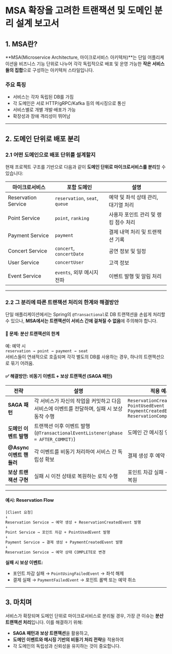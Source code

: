 # MSA 확장을 고려한 트랜잭션 및 도메인 분리 설계 보고서

## 1. MSA란?

**MSA(Microservice Architecture, 마이크로서비스 아키텍처)**는 단일 어플리케이션을 비즈니스 기능 단위로 나누어 각각 독립적으로 배포 및 운영 가능한 **작은 서비스들의 집합**으로 구성하는 아키텍처 스타일입니다.

### 주요 특징
- 서비스는 각자 독립된 DB를 가짐
- 각 도메인은 서로 HTTP/gRPC/Kafka 등의 메시징으로 통신
- 서비스별로 개별 개발·배포가 가능
- 확장성과 장애 격리성이 뛰어남

---

## 2. 도메인 단위로 배포 분리

### 2.1 어떤 도메인으로 배포 단위를 설계할지

현재 프로젝트 구조를 기반으로 다음과 같이 **도메인 단위로 마이크로서비스를 분리**할 수 있습니다:

| 마이크로서비스        | 포함 도메인                   | 설명                         |
|---------------------|------------------------------|------------------------------|
| Reservation Service | `reservation`, `seat`, `queue` | 예약 및 좌석 상태 관리, 대기열 처리 |
| Point Service       | `point`, `ranking`          | 사용자 포인트 관리 및 랭킹 점수 처리 |
| Payment Service     | `payment`                   | 결제 내역 처리 및 트랜잭션 기록 |
| Concert Service     | `concert`, `concertDate` | 공연 정보 및 일정 |
| User Service | `concertUser` | 고객 정보|
| Event Service       | `events`, 외부 메시지 전파      | 이벤트 발행 및 알림 처리      |

---

### 2.2 그 분리에 따른 트랜잭션 처리의 한계와 해결방안

단일 애플리케이션에서는 Spring의 `@Transactional`로 DB 트랜잭션을 손쉽게 처리할 수 있으나, **MSA에서는 트랜잭션이 서비스 간에 걸쳐질 수 없음**에 주의해야 합니다.

#### 🚫 문제: 분산 트랜잭션의 한계

예: 예약 시  
`reservation → point → payment → seat`  
서비스들이 연쇄적으로 호출되며 각각 별도의 DB를 사용하는 경우, 하나의 트랜잭션으로 묶기 어려움.

#### ✅ 해결방안: 비동기 이벤트 + 보상 트랜잭션 (SAGA 패턴)

| 전략                    | 설명                                                                  | 적용 예시 |
|-----------------------|---------------------------------------------------------------------|-----------|
| **SAGA 패턴**         | 각 서비스가 자신의 작업을 커밋하고 다음 서비스에 이벤트를 전달하며, 실패 시 보상 동작 수행 | `ReservationCreatedEvent → PointUsedEvent → PaymentCreatedEvent → ReservationCompletedEvent` |
| **도메인 이벤트 발행** | 트랜잭션 이후 이벤트 발행 (`@TransactionalEventListener(phase = AFTER_COMMIT)`) | 도메인 간 메시징 연결 |
| **@Async 이벤트 핸들러** | 각 이벤트를 비동기 처리하여 서비스 간 독립성 확보                              | 결제 생성 후 예약 상태 변경 |
| **보상 트랜잭션 구현** | 실패 시 이전 상태로 복원하는 로직 수행                                     | 포인트 차감 실패 → 좌석 상태 복원 |

---

#### 예시: Reservation Flow
```aiignore
[Client 요청]
↓
Reservation Service → 예약 생성 + ReservationCreatedEvent 발행
↓
Point Service → 포인트 차감 + PointUsedEvent 발행
↓
Payment Service → 결제 생성 + PaymentCreatedEvent 발행
↓
Reservation Service → 예약 상태 COMPLETE로 변경

```

**실패 시 보상 이벤트:**
- 포인트 차감 실패 → `PointUsingFailedEvent` → 좌석 해제
- 결제 실패 → `PaymentFailedEvent` → 포인트 롤백 또는 예약 취소

---

## 3. 마치며

서비스가 확장되며 도메인 단위로 마이크로서비스로 분리될 경우, 가장 큰 이슈는 **분산 트랜잭션 처리**입니다. 
이를 해결하기 위해:
- **SAGA 패턴과 보상 트랜잭션**을 활용하고,
- **도메인 이벤트와 메시징 기반의 비동기 처리 전략**을 적용하여
- 각 도메인의 독립성과 신뢰성을 유지하는 것이 중요합니다.
